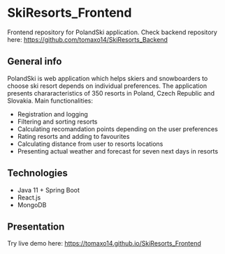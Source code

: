 # SkiResorts_Frontend
Frontend repository for PolandSki application. 
Check backend repository here: https://github.com/tomaxo14/SkiResorts_Backend

## General info
PolandSki is web application which helps skiers and snowboarders to choose ski resort depends on individual preferences.
The application presents chararacteristics of 350 resorts in Poland, Czech Republic and Slovakia. Main functionalities:
- Registration and logging
- Filtering and sorting resorts
- Calculating recomandation points depending on the user preferences
- Rating resorts and adding to favourites
- Calculating distance from user to resorts locations
- Presenting actual weather and forecast for seven next days in resorts

## Technologies
- Java 11 + Spring Boot
- React.js
- MongoDB

## Presentation
Try live demo here: https://tomaxo14.github.io/SkiResorts_Frontend
